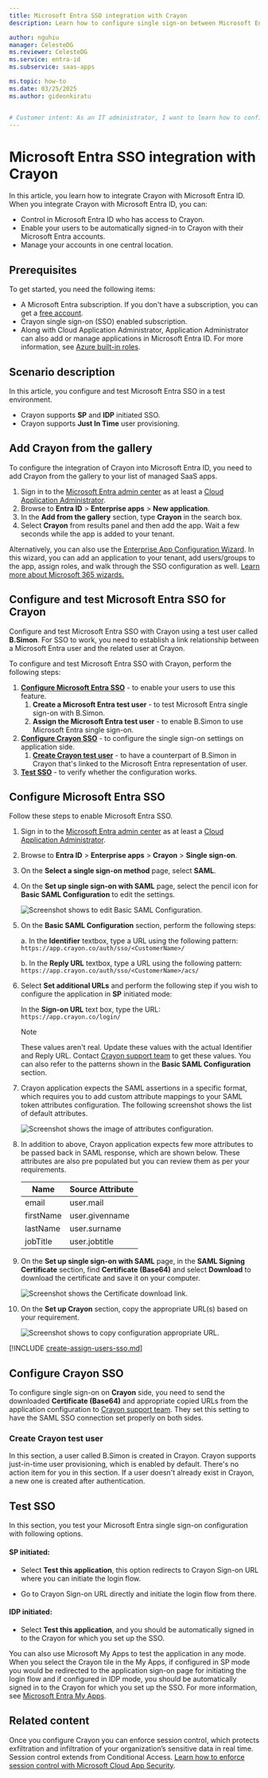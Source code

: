 ```yaml
---
title: Microsoft Entra SSO integration with Crayon
description: Learn how to configure single sign-on between Microsoft Entra ID and Crayon.

author: nguhiu
manager: CelesteDG
ms.reviewer: CelesteDG
ms.service: entra-id
ms.subservice: saas-apps

ms.topic: how-to
ms.date: 03/25/2025
ms.author: gideonkiratu


# Customer intent: As an IT administrator, I want to learn how to configure single sign-on between Microsoft Entra ID and Crayon so that I can control who has access to Crayon, enable automatic sign-in with Microsoft Entra accounts, and manage my accounts in one central location.
---
```


# Microsoft Entra SSO integration with Crayon

In this article,  you learn how to integrate Crayon with Microsoft Entra ID. When you integrate Crayon with Microsoft Entra ID, you can:

* Control in Microsoft Entra ID who has access to Crayon.
* Enable your users to be automatically signed-in to Crayon with their Microsoft Entra accounts.
* Manage your accounts in one central location.

## Prerequisites

To get started, you need the following items:

* A Microsoft Entra subscription. If you don't have a subscription, you can get a [free account](https://azure.microsoft.com/free/).
* Crayon single sign-on (SSO) enabled subscription.
* Along with Cloud Application Administrator, Application Administrator can also add or manage applications in Microsoft Entra ID.
For more information, see [Azure built-in roles](~/identity/role-based-access-control/permissions-reference.md).

## Scenario description

In this article,  you configure and test Microsoft Entra SSO in a test environment.

* Crayon supports **SP** and **IDP** initiated SSO.
* Crayon supports **Just In Time** user provisioning.

## Add Crayon from the gallery

To configure the integration of Crayon into Microsoft Entra ID, you need to add Crayon from the gallery to your list of managed SaaS apps.

1. Sign in to the [Microsoft Entra admin center](https://entra.microsoft.com) as at least a [Cloud Application Administrator](~/identity/role-based-access-control/permissions-reference.md#cloud-application-administrator).
1. Browse to **Entra ID** > **Enterprise apps** > **New application**.
1. In the **Add from the gallery** section, type **Crayon** in the search box.
1. Select **Crayon** from results panel and then add the app. Wait a few seconds while the app is added to your tenant.

Alternatively, you can also use the [Enterprise App Configuration Wizard](https://portal.office.com/AdminPortal/home?Q=Docs#/azureadappintegration). In this wizard, you can add an application to your tenant, add users/groups to the app, assign roles, and walk through the SSO configuration as well. [Learn more about Microsoft 365 wizards.](/microsoft-365/admin/misc/azure-ad-setup-guides)

<a name='configure-and-test-azure-ad-sso-for-crayon'></a>

## Configure and test Microsoft Entra SSO for Crayon

Configure and test Microsoft Entra SSO with Crayon using a test user called **B.Simon**. For SSO to work, you need to establish a link relationship between a Microsoft Entra user and the related user at Crayon.

To configure and test Microsoft Entra SSO with Crayon, perform the following steps:

1. **[Configure Microsoft Entra SSO](#configure-azure-ad-sso)** - to enable your users to use this feature.
    1. **Create a Microsoft Entra test user** - to test Microsoft Entra single sign-on with B.Simon.
    1. **Assign the Microsoft Entra test user** - to enable B.Simon to use Microsoft Entra single sign-on.
1. **[Configure Crayon SSO](#configure-crayon-sso)** - to configure the single sign-on settings on application side.
    1. **[Create Crayon test user](#create-crayon-test-user)** - to have a counterpart of B.Simon in Crayon that's linked to the Microsoft Entra representation of user.
1. **[Test SSO](#test-sso)** - to verify whether the configuration works.

<a name='configure-azure-ad-sso'></a>

## Configure Microsoft Entra SSO

Follow these steps to enable Microsoft Entra SSO.

1. Sign in to the [Microsoft Entra admin center](https://entra.microsoft.com) as at least a [Cloud Application Administrator](~/identity/role-based-access-control/permissions-reference.md#cloud-application-administrator).
1. Browse to **Entra ID** > **Enterprise apps** > **Crayon** > **Single sign-on**.
1. On the **Select a single sign-on method** page, select **SAML**.
1. On the **Set up single sign-on with SAML** page, select the pencil icon for **Basic SAML Configuration** to edit the settings.

    ![Screenshot shows to edit Basic SAML Configuration.](common/edit-urls.png "Basic Configuration")

1. On the **Basic SAML Configuration** section, perform the following steps:

    a. In the **Identifier** textbox, type a URL using the following pattern:
    `https://app.crayon.co/auth/sso/<CustomerName>/`

    b. In the **Reply URL** textbox, type a URL using the following pattern:
    `https://app.crayon.co/auth/sso/<CustomerName>/acs/`

1. Select **Set additional URLs** and perform the following step if you wish to configure the application in **SP** initiated mode:

    In the **Sign-on URL** text box, type the URL:
    `https://app.crayon.co/login/`

    > [!Note]
    > These values aren't real. Update these values with the actual Identifier and Reply URL. Contact [Crayon support team](mailto:support@crayon.co) to get these values. You can also refer to the patterns shown in the **Basic SAML Configuration** section.

1. Crayon application expects the SAML assertions in a specific format, which requires you to add custom attribute mappings to your SAML token attributes configuration. The following screenshot shows the list of default attributes.

    ![Screenshot shows the image of attributes configuration.](common/default-attributes.png "Image")

1. In addition to above, Crayon application expects few more attributes to be passed back in SAML response, which are shown below. These attributes are also pre populated but you can review them as per your requirements.

    | Name | Source Attribute|
    | ------------ | --------- |
    | email | user.mail |
    | firstName | user.givenname |
    | lastName | user.surname |
    | jobTitle | user.jobtitle |

1. On the **Set up single sign-on with SAML** page, in the **SAML Signing Certificate** section,  find **Certificate (Base64)** and select **Download** to download the certificate and save it on your computer.

    ![Screenshot shows the Certificate download link.](common/certificatebase64.png "Certificate")

1. On the **Set up Crayon** section, copy the appropriate URL(s) based on your requirement.

	![Screenshot shows to copy configuration appropriate URL.](common/copy-configuration-urls.png "Metadata")  

<a name='create-an-azure-ad-test-user'></a>

[!INCLUDE [create-assign-users-sso.md](~/identity/saas-apps/includes/create-assign-users-sso.md)]

## Configure Crayon SSO

To configure single sign-on on **Crayon** side, you need to send the downloaded **Certificate (Base64)** and appropriate copied URLs from the application configuration to [Crayon support team](mailto:support@crayon.co). They set this setting to have the SAML SSO connection set properly on both sides.

### Create Crayon test user

In this section, a user called B.Simon is created in Crayon. Crayon supports just-in-time user provisioning, which is enabled by default. There's no action item for you in this section. If a user doesn't already exist in Crayon, a new one is created after authentication.

## Test SSO 

In this section, you test your Microsoft Entra single sign-on configuration with following options. 

#### SP initiated:

* Select **Test this application**, this option redirects to Crayon Sign-on URL where you can initiate the login flow.  

* Go to Crayon Sign-on URL directly and initiate the login flow from there.

#### IDP initiated:

* Select **Test this application**, and you should be automatically signed in to the Crayon for which you set up the SSO. 

You can also use Microsoft My Apps to test the application in any mode. When you select the Crayon tile in the My Apps, if configured in SP mode you would be redirected to the application sign-on page for initiating the login flow and if configured in IDP mode, you should be automatically signed in to the Crayon for which you set up the SSO. For more information, see [Microsoft Entra My Apps](/azure/active-directory/manage-apps/end-user-experiences#azure-ad-my-apps).

## Related content

Once you configure Crayon you can enforce session control, which protects exfiltration and infiltration of your organization’s sensitive data in real time. Session control extends from Conditional Access. [Learn how to enforce session control with Microsoft Cloud App Security](/cloud-app-security/proxy-deployment-aad).
